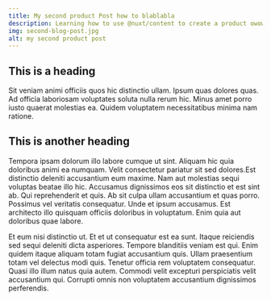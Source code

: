 ```yaml
---
title: My second product Post how to blablabla
description: Learning how to use @nuxt/content to create a product owowowo wo wodaksdlaskd sdlsakdlkasdd jasdlksld
img: second-blog-post.jpg
alt: my second product post
---
```


## This is a heading

Sit veniam animi officiis quos hic distinctio ullam. Ipsum quas dolores quas. Ad officia laboriosam voluptates soluta nulla rerum hic. Minus amet porro iusto quaerat molestias ea. Quidem voluptatem necessitatibus minima nam ratione.

## This is another heading

Tempora ipsam dolorum illo labore cumque ut sint. Aliquam hic quia doloribus animi ea numquam. Velit consectetur pariatur sit sed dolores.Est distinctio deleniti accusantium eum maxime. Nam aut molestias sequi voluptas beatae illo hic. Accusamus dignissimos eos sit distinctio et est sint ab. Qui reprehenderit et quis. Ab sit culpa ullam accusantium et quas porro. Possimus vel veritatis consequatur. Unde et ipsum accusamus. Est architecto illo quisquam officiis doloribus in voluptatum. Enim quia aut doloribus quae labore.

Et eum nisi distinctio ut. Et et ut consequatur est ea sunt. Itaque reiciendis sed sequi deleniti dicta asperiores. Tempore blanditiis veniam est qui. Enim quidem itaque aliquam totam fugiat accusantium quis. Ullam praesentium totam vel delectus modi quis. Tenetur officia rem voluptatem consequatur. Quasi illo illum natus quia autem. Commodi velit excepturi perspiciatis velit accusantium qui. Corrupti omnis non voluptatem accusantium dignissimos perferendis.
  